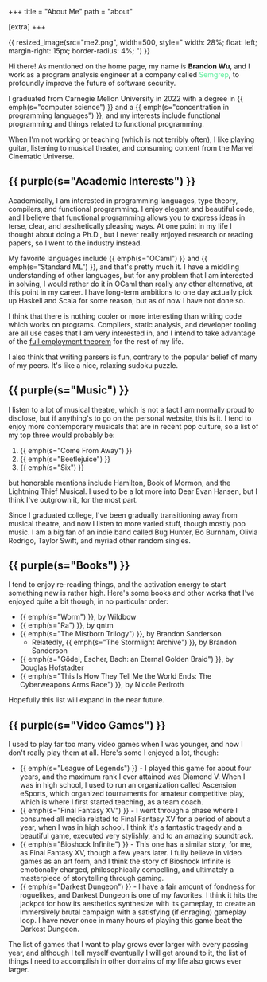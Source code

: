 +++
title = "About Me"
path = "about"

[extra]
+++


{{ resized_image(src="me2.png",
         width=500,
         style="
           width: 28%;
           float: left;
           margin-right: 15px;
           border-radius: 4%;
         ") }}

Hi there! As mentioned on the home page, my name is **Brandon Wu**, and I work as
a program analysis engineer at a company called
<span style="color:rgb(85, 238, 151)">Semgrep</span>, to profoundly improve
the future of software security.

I graduated from Carnegie Mellon University in 2022 with a degree in {{
emph(s="computer science") }} and a {{ emph(s="concentration in programming
languages") }}, and my interests include functional programming and things
related to functional programming.

When I'm not working or teaching (which is not terribly often), I like playing
guitar, listening to musical theater, and consuming content from the Marvel
Cinematic Universe.

## {{ purple(s="Academic Interests") }}

Academically, I am interested in programming languages, type theory, compilers,
and functional programming. I enjoy elegant and beautiful code, and I believe
that functional programming allows you to express ideas in terse, clear, and
aesthetically pleasing ways. At one point in my life I thought about doing a
Ph.D., but I never really enjoyed research or reading papers, so I went to
the industry instead.

My favorite languages include {{ emph(s="OCaml") }} and {{ emph(s="Standard ML") }},
and that's pretty much it. I have a middling understanding of other languages,
but for any problem that I am interested in solving, I would rather do it in
OCaml than really any other alternative, at this point in my career. I have
long-term ambitions to one day actually pick up Haskell and Scala for some reason,
but as of now I have not done so.

I think that there is nothing cooler or more interesting than writing code
which works on programs. Compilers, static analysis, and developer tooling
are all use cases that I am very interested in, and I intend to take
advantage of the <a href="https://en.wikipedia.org/wiki/Full-employment_theorem#:~:text=In%20computer%20science%20and%20mathematics,by%20some%20class%20of%20professionals.">full employment theorem</a> for the rest of my life.

I also think that writing parsers is fun, contrary to the popular belief of
many of my peers. It's like a nice, relaxing sudoku puzzle.

## {{ purple(s="Music") }}

I listen to a lot of musical theatre, which is not a fact I am normally proud to
disclose, but if anything's to go on the personal website, this is it. I tend
to enjoy more contemporary musicals that are in recent pop culture, so a list
of my top three would probably be:

1. {{ emph(s="Come From Away") }}
2. {{ emph(s="Beetlejuice") }}
3. {{ emph(s="Six") }}

but honorable mentions include Hamilton, Book of Mormon, and the Lightning
Thief Musical. I used to be a lot more into Dear Evan Hansen, but I think I've
outgrown it, for the most part.

Since I graduated college, I've been gradually transitioning away from musical
theatre, and now I listen to more varied stuff, though mostly pop music. I am
a big fan of an indie band called Bug Hunter, Bo Burnham, Olivia Rodrigo,
Taylor Swift, and myriad other random singles.

## {{ purple(s="Books") }}

I tend to enjoy re-reading things, and the activation energy to start something
new is rather high. Here's some books and other works that I've enjoyed quite
a bit though, in no particular order:

- {{ emph(s="Worm") }}, by Wildbow
- {{ emph(s="Ra") }}, by qntm
- {{ emph(s="The Mistborn Trilogy") }}, by Brandon Sanderson
  - Relatedly, {{ emph(s="The Stormlight Archive") }}, by Brandon Sanderson
- {{ emph(s="Gödel, Escher, Bach: an Eternal Golden Braid") }}, by Douglas Hofstadter
- {{ emph(s="This Is How They Tell Me the World Ends: The Cyberweapons Arms Race") }}, by Nicole Perlroth

Hopefully this list will expand in the near future.

## {{ purple(s="Video Games") }}

I used to play far too many video games when I was younger, and now I don't really
play them at all. Here's some I enjoyed a lot, though:

- {{ emph(s="League of Legends") }} - I played this game for about four years,
and the maximum rank I ever attained was Diamond V. When I was in high school,
I used to run an organization called Ascension eSports, which organized tournaments
for amateur competitive play, which is where I first started teaching, as a team
coach.
- {{ emph(s="Final Fantasy XV") }} - I went through a phase where I consumed all
media related to Final Fantasy XV for a period of about a year, when I was in
high school. I think it's a fantastic tragedy and a beautiful game, executed
very stylishly, and to an amazing soundtrack.
- {{ emph(s="Bioshock Infinite") }} - This one has a similar story, for me, as
Final Fantasy XV, though a few years later. I fully believe in video games as
an art form, and I think the story of Bioshock Infinite is emotionally charged,
philosophically compelling, and ultimately a masterpiece of storytelling through
gaming.
- {{ emph(s="Darkest Dungeon") }} - I have a fair amount of fondness for roguelikes,
and Darkest Dungeon is one of my favorites. I think it hits the jackpot for how
its aesthetics synthesize with its gameplay, to create an immersively brutal
campaign with a satisfying (if enraging) gameplay loop. I have never once in many
hours of playing this game beat the Darkest Dungeon.

The list of games that I want to play grows ever larger with every passing year,
and although I tell myself eventually I will get around to it, the list of things
I need to accomplish in other domains of my life also grows ever larger.